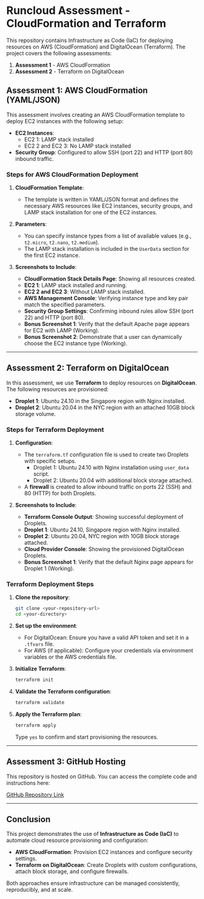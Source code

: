 # Runcloud Assessment - CloudFormation and Terraform

This repository contains Infrastructure as Code (IaC) for deploying resources on AWS (CloudFormation) and DigitalOcean (Terraform). The project covers the following assessments:

1. **Assessment 1** - AWS CloudFormation
2. **Assessment 2** - Terraform on DigitalOcean

## Assessment 1: AWS CloudFormation (YAML/JSON)

This assessment involves creating an AWS CloudFormation template to deploy EC2 instances with the following setup:

- **EC2 Instances**:
  - EC2 1: LAMP stack installed
  - EC2 2 and EC2 3: No LAMP stack installed
- **Security Group**: Configured to allow SSH (port 22) and HTTP (port 80) inbound traffic.
  
### Steps for AWS CloudFormation Deployment

1. **CloudFormation Template**:
   - The template is written in YAML/JSON format and defines the necessary AWS resources like EC2 instances, security groups, and LAMP stack installation for one of the EC2 instances.

2. **Parameters**:
   - You can specify instance types from a list of available values (e.g., `t2.micro`, `t2.nano`, `t2.medium`).
   - The LAMP stack installation is included in the `UserData` section for the first EC2 instance.

3. **Screenshots to Include**:
   - **CloudFormation Stack Details Page**: Showing all resources created.
   - **EC2 1**: LAMP stack installed and running.
   - **EC2 2 and EC2 3**: Without LAMP stack installed.
   - **AWS Management Console**: Verifying instance type and key pair match the specified parameters.
   - **Security Group Settings**: Confirming inbound rules allow SSH (port 22) and HTTP (port 80).
   - **Bonus Screenshot 1**: Verify that the default Apache page appears for EC2 with LAMP (Working).
   - **Bonus Screenshot 2**: Demonstrate that a user can dynamically choose the EC2 instance type (Working).

---

## Assessment 2: Terraform on DigitalOcean

In this assessment, we use **Terraform** to deploy resources on **DigitalOcean**. The following resources are provisioned:

- **Droplet 1**: Ubuntu 24.10 in the Singapore region with Nginx installed.
- **Droplet 2**: Ubuntu 20.04 in the NYC region with an attached 10GB block storage volume.

### Steps for Terraform Deployment

1. **Configuration**:
   - The `terraform.tf` configuration file is used to create two Droplets with specific setups.
     - Droplet 1: Ubuntu 24.10 with Nginx installation using `user_data` script.
     - Droplet 2: Ubuntu 20.04 with additional block storage attached.
   - A **firewall** is created to allow inbound traffic on ports 22 (SSH) and 80 (HTTP) for both Droplets.

2. **Screenshots to Include**:
   - **Terraform Console Output**: Showing successful deployment of Droplets.
   - **Droplet 1**: Ubuntu 24.10, Singapore region with Nginx installed.
   - **Droplet 2**: Ubuntu 20.04, NYC region with 10GB block storage attached.
   - **Cloud Provider Console**: Showing the provisioned DigitalOcean Droplets.
   - **Bonus Screenshot 1**: Verify that the default Nginx page appears for Droplet 1 (Working).

### Terraform Deployment Steps

1. **Clone the repository**:
    ```bash
    git clone <your-repository-url>
    cd <your-directory>
    ```

2. **Set up the environment**:
    - For DigitalOcean: Ensure you have a valid API token and set it in a `.tfvars` file.
    - For AWS (if applicable): Configure your credentials via environment variables or the AWS credentials file.

3. **Initialize Terraform**:
    ```bash
    terraform init
    ```

4. **Validate the Terraform configuration**:
    ```bash
    terraform validate
    ```

5. **Apply the Terraform plan**:
    ```bash
    terraform apply
    ```
    Type `yes` to confirm and start provisioning the resources.

---

## Assessment 3: GitHub Hosting

This repository is hosted on GitHub. You can access the complete code and instructions here:

[GitHub Repository Link](https://github.com/TSJean45/iac-cloud-practitioner)

---

## Conclusion

This project demonstrates the use of **Infrastructure as Code (IaC)** to automate cloud resource provisioning and configuration:

- **AWS CloudFormation**: Provision EC2 instances and configure security settings.
- **Terraform on DigitalOcean**: Create Droplets with custom configurations, attach block storage, and configure firewalls.

Both approaches ensure infrastructure can be managed consistently, reproducibly, and at scale.


